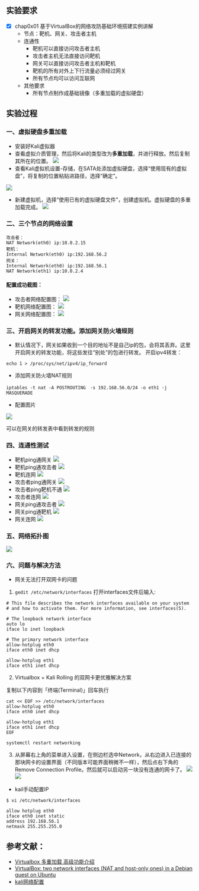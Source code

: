 ## 实验要求
* [x] chap0x01 基于VirtualBox的网络攻防基础环境搭建实例讲解
    * 节点：靶机、网关、攻击者主机
    * 连通性
        * 靶机可以直接访问攻击者主机
        * 攻击者主机无法直接访问靶机
        * 网关可以直接访问攻击者主机和靶机
        * 靶机的所有对外上下行流量必须经过网关
        * 所有节点均可以访问互联网
    * 其他要求
        * 所有节点制作成基础镜像（多重加载的虚拟硬盘）

## 实验过程
### 一、虚拟硬盘多重加载
* 安装好Kali虚拟器
* 查看虚拟介质管理，然后将Kali的类型改为**多重加载**，并进行释放。然后复制其所在的位置。
![](虚拟介质管理多重加载.PNG)
* 查看Kali虚拟机设置-存储，在SATA处添加虚拟硬盘，选择“使用现有的虚拟盘”，将复制的位置粘贴进路径，选择“确定”。

![](添加虚拟硬盘.PNG)
* 新建虚拟机，选择“使用已有的虚拟硬盘文件”，创建虚拟机。虚拟硬盘的多重加载完成。
![](多重加载结束.PNG)

### 二、三个节点的网络设置
```
攻击者：
NAT Network(eth0) ip:10.0.2.15
靶机：
Internal Network(eth0) ip:192.168.56.2
网关：
Internal Network(eth0) ip:192.168.56.1
NAT Network(eth1) ip:10.0.2.4
```
#### 配置成功截图：
* 攻击者网络配置图：
![](攻击者网络.PNG)
* 靶机网络配置图：
![](靶机网络.PNG)
* 网关网络配置图：
![](网关网络.PNG)


### 三、开启网关的转发功能。添加网关防火墙规则

* 默认情况下，网关如果收到一个目的地址不是自己ip的包，会将其丢弃。这里开启网关的转发功能，将这些发往“别处”的包进行转发。
开启ipv4转发：
```
echo 1 > /proc/sys/net/ipv4/ip_forward
```
* 添加网关防火墙NAT规则
```
iptables -t nat -A POSTROUTING　-s 192.168.56.0/24 -o eth1 -j  MASQUERADE
```
* 配置图片

![](转发配置.PNG)

可以在网关的转发表中看到转发的规则

### 四、连通性测试
* 靶机ping通网关
![](靶机ping网关.PNG)
* 靶机ping通攻击者
![](靶机ping攻击者.PNG)
* 靶机连网
![](靶机连网.PNG)
* 攻击者ping通网关
![](攻击者ping网关.PNG)
* 攻击者ping靶机不通
![](攻击者ping靶机不通.PNG)
* 攻击者连网
![](攻击者连网.PNG)
* 网关ping通攻击者
![](网关ping攻击者.PNG)
* 网关ping通靶机
![](网关ping靶机.PNG)
* 网关连网
![](网关连网.PNG)


### 五、网络拓扑图
![](网络拓扑图.PNG)

### 六、问题与解决方法
* 网关无法打开双网卡的问题
1.  ```gedit /etc/network/interfaces```
打开interfaces文件后输入:
``` 
# This file describes the network interfaces available on your system
# and how to activate them. For more information, see interfaces(5).

# The loopback network interface
auto lo
iface lo inet loopback

# The primary network interface
allow-hotplug eth0
iface eth0 inet dhcp

allow-hotplug eth1
iface eth1 inet dhcp
```
2.  Virtualbox + Kali Rolling 的双网卡更优雅解决方案

复制以下内容到「终端(Terminal)」回车执行
```
cat << EOF >> /etc/network/interfaces
allow-hotplug eth0
iface eth0 inet dhcp

allow-hotplug eth1
iface eth1 inet dhcp
EOF

systemctl restart networking
```
3. 从屏幕右上角的菜单进入设置，在侧边栏选中Network，从右边进入已连接的那块网卡的设置界面（不同版本可能界面稍微不一样），然后点右下角的Remove Connection Profile。然后就可以启动另一块没有连通的网卡了。
![](双网卡解决图片1.PNG)
![](双网卡解决图片2.PNG)

* kail手动配置IP
```
$ vi /etc/network/interfaces

allow hotplug eth0
iface eth0 inet static
address 192.168.56.1
netmask 255.255.255.0
```


## 参考文献：
* [Virtualbox 多重加载 高级功能介绍](https://blog.csdn.net/jeanphorn/article/details/45056251)
* [VirtualBox: two network interfaces (NAT and host-only ones) in a Debian guest on Ubuntu](https://unix.stackexchange.com/questions/37122/virtualbox-two-network-interfaces-nat-and-host-only-ones-in-a-debian-guest-on)
* [kali网络配置](https://www.jianshu.com/p/019935e003b4)